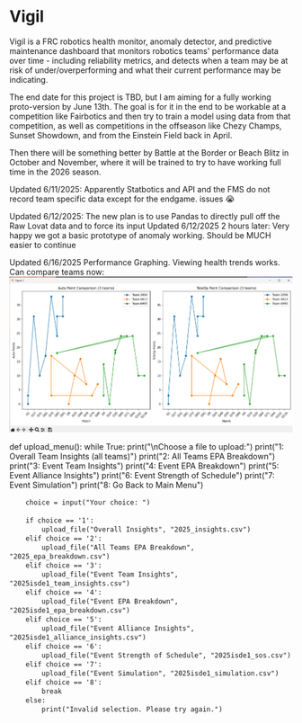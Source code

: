 # Vigil

Vigil is a FRC robotics health monitor, anomaly detector, and predictive maintenance dashboard that monitors robotics teams' performance data over time - including reliability metrics, and detects when a team may be at risk of under/overperforming and what their current performance may be indicating.

The end date for this project is TBD, but I am aiming for a fully working proto-version by June 13th. The goal is for it in the end to be workable at a competition like Fairbotics and then try to train a model using data from that competition, as well as competitions in the offseason like Chezy Champs, Sunset Showdown, and from the Einstein Field back in April. 

Then there will be something better by Battle at the Border or Beach Blitz in October and November, where it will be trained to try to have working full time in the 2026 season.



Updated 6/11/2025: Apparently Statbotics and API and the FMS do not record team specific data except for the endgame. issues 😭

Updated 6/12/2025: The new plan is to use Pandas to directly pull off the Raw Lovat data and to force its input
Updated 6/12/2025 2 hours later: Very happy we got a basic prototype of anomaly working. Should be MUCH easier to continue

Updated 6/16/2025 Performance Graphing. Viewing health trends works. Can compare teams now:
![alt text](image.png)


def upload_menu():
    while True:
        print("\nChoose a file to upload:")
        print("1: Overall Team Insights (all teams)")
        print("2: All Teams EPA Breakdown")
        print("3: Event Team Insights")
        print("4: Event EPA Breakdown")
        print("5: Event Alliance Insights")
        print("6: Event Strength of Schedule")
        print("7: Event Simulation")
        print("8: Go Back to Main Menu")

        choice = input("Your choice: ")

        if choice == '1':
            upload_file("Overall Insights", "2025_insights.csv")
        elif choice == '2':
            upload_file("All Teams EPA Breakdown", "2025_epa_breakdown.csv")
        elif choice == '3':
            upload_file("Event Team Insights", "2025isde1_team_insights.csv")
        elif choice == '4':
            upload_file("Event EPA Breakdown", "2025isde1_epa_breakdown.csv")
        elif choice == '5':
            upload_file("Event Alliance Insights", "2025isde1_alliance_insights.csv")
        elif choice == '6':
            upload_file("Event Strength of Schedule", "2025isde1_sos.csv")
        elif choice == '7':
            upload_file("Event Simulation", "2025isde1_simulation.csv")
        elif choice == '8':
            break
        else:
            print("Invalid selection. Please try again.")
